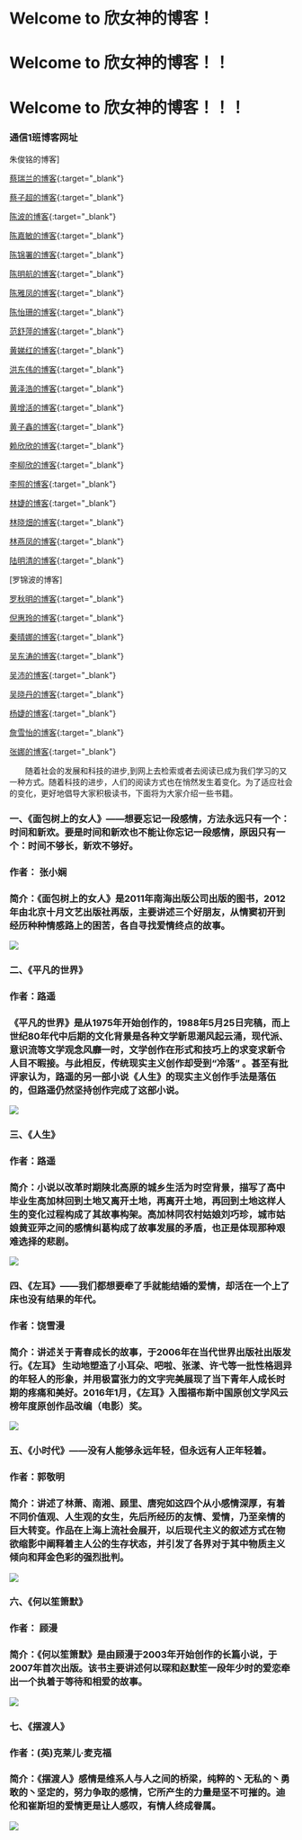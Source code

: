 # Welcome to 欣女神的博客！
# Welcome to 欣女神的博客！！
# Welcome to 欣女神的博客！！！

### 通信1班博客网址
朱俊铭的博客]

[蔡瑞兰的博客]( http://RaeLyn-Cai.github.io){:target="_blank"}

[蔡子超的博客]( https://xing8228.github.io){:target="_blank"}

[陈波的博客]( https://kriszhan.github.io){:target="_blank"}

[陈嘉敏的博客]( https://shujsegubfgf.github.io/){:target="_blank"}

[陈锦署的博客]( https://chenjinshu123.github.io/){:target="_blank"}

[陈明航的博客]( https://crazyylxr.github.io/){:target="_blank"}

[陈雅凤的博客]( http://neineimax.guthub.io){:target="_blank"}

[陈怡珊的博客]( https://chenyishan.guthub.io){:target="_blank"}

[范舒萍的博客]( https://fanshuping.github.io/){:target="_blank"}

[黄娣红的博客]( https://verygoo.github.io){:target="_blank"}

[洪东伟的博客]( https://youarestrict.github.io){:target="_blank"}

[黄泽浩的博客]( https://huang1212.github.io/){:target="_blank"}

[黄增活的博客]( https://kokozh.github.io/){:target="_blank"}

[黄子鑫的博客]( https://hzx0406.github.io/){:target="_blank"}

[赖欣欣的博客]( https://lxxxzf.github.io/2016/10/jekyll_tutorials1/){:target="_blank"}

[李柳欣的博客]( https://luckyabgelgirl.github.io/#blog){:target="_blank"}

[李照的博客]( https://www.lizhao.tech/){:target="_blank"}

[林婕的博客]( https://github.com/L55J/L55J.github.io){:target="_blank"}

[林晓畑的博客]( https://lxtxx.github.io){:target="_blank"}

[林燕凤的博客]( https://github.com/Raynas/Raynas.github.io){:target="_blank"}

[陆明清的博客]( www.babylikeLmg.github.io){:target="_blank"}

[罗锦波的博客] 

[罗秋明的博客]( https://ywhlqm.github.io){:target="_blank"}

[倪惠玲的博客]( https://nihuiling.github.io/){:target="_blank"}

[秦晴娜的博客]( https://github.com/QINQQN/QINQQN.github.io){:target="_blank"}

[吴东涛的博客]( wuyanzu12.github.io){:target="_blank"}

[吴沛的博客]( https://eyerer.github.io){:target="_blank"}

[吴晓丹的博客]( http://toothpaste5576.github.io/){:target="_blank"}

[杨婕的博客]( https://gemkerr.github.io/){:target="_blank"}

[詹雪怡的博客]( https://github.com/ChanYeol61/ChanYeol61.github.io){:target="_blank"}

[张娜的博客]( https://nzzzzzzzz.github.io){:target="_blank"}


　　随着社会的发展和科技的进步,到网上去检索或者去阅读已成为我们学习的又一种方式。随着科技的进步，人们的阅读方式也在悄然发生着变化。为了适应社会的变化，更好地倡导大家积极读书，下面将为大家介绍一些书籍。  
### 一、《面包树上的女人》——想要忘记一段感情，方法永远只有一个：时间和新欢。要是时间和新欢也不能让你忘记一段感情，原因只有一个：时间不够长，新欢不够好。
### 作者： 张小娴 
### 简介：《面包树上的女人》是2011年南海出版公司出版的图书，2012年由北京十月文艺出版社再版，主要讲述三个好朋友，从情窦初开到经历种种情感路上的困苦，各自寻找爱情终点的故事。
![](http://a4.att.hudong.com/35/62/01300543114832142717624364207.jpg)
### 二、《平凡的世界》
### 作者：路遥
### 《平凡的世界》是从1975年开始创作的，1988年5月25日完稿，而上世纪80年代中后期的文化背景是各种文学新思潮风起云涌，现代派、意识流等文学观念风靡一时，文学创作在形式和技巧上的求变求新令人目不暇接。与此相反，传统现实主义创作却受到“冷落” 。甚至有批评家认为，路遥的另一部小说《人生》的现实主义创作手法是落伍的，但路遥仍然坚持创作完成了这部小说。
![](http://img3.jarhu.com/goodimages/201512/311/gi1451533924751.jpg)
### 三、《人生》
### 作者：路遥
### 简介：小说以改革时期陕北高原的城乡生活为时空背景，描写了高中毕业生高加林回到土地又离开土地，再离开土地，再回到土地这样人生的变化过程构成了其故事构架。高加林同农村姑娘刘巧珍，城市姑娘黄亚萍之间的感情纠葛构成了故事发展的矛盾，也正是体现那种艰难选择的悲剧。
![](http://pic.baike.soso.com/ugc/baikepic2/10/cut-20160222120341-1755956043.jpg/0)
### 四、《左耳》——我们都想要牵了手就能结婚的爱情，却活在一个上了床也没有结果的年代。
### 作者：饶雪漫
### 简介：讲述关于青春成长的故事，于2006年在当代世界出版社出版发行。《左耳》 生动地塑造了小耳朵、吧啦、张漾、许弋等一批性格迥异的年轻人的形象，并用极富张力的文字完美展现了当下青年人成长时期的疼痛和美好。2016年1月，《左耳》入围福布斯中国原创文学风云榜年度原创作品改编（电影）奖。
![](https://tse4.mm.bing.net/th?id=OIP.aHqyQc8nTQqgGqUybGTu-wHaEc&pid=Api)
### 五、《小时代》——没有人能够永远年轻，但永远有人正年轻着。
### 作者：郭敬明
### 简介：讲述了林萧、南湘、顾里、唐宛如这四个从小感情深厚，有着不同价值观、人生观的女生，先后所经历的友情、爱情，乃至亲情的巨大转变。作品在上海上流社会展开，以后现代主义的叙述方式在物欲缩影中阐释着主人公的生存状态，并引发了各界对于其中物质主义倾向和拜金色彩的强烈批判。
![](http://pic.58pic.com/58pic/16/55/19/78558PICQTy_1024.jpg)
### 六、《何以笙箫默》
### 作者：	顾漫
### 简介：《何以笙箫默》是由顾漫于2003年开始创作的长篇小说，于2007年首次出版。该书主要讲述何以琛和赵默笙一段年少时的爱恋牵出一个执着于等待和相爱的故事。
![](http://ec4.images-amazon.com/images/I/51v4hkuUBKL._SS500_.jpg)
### 七、《摆渡人》
### 作者：(英)克莱儿·麦克福
### 简介：《摆渡人》感情是维系人与人之间的桥梁，纯粹的丶无私的丶勇敢的丶坚定的，努力争取的感情，它所产生的力量是坚不可摧的。迪伦和崔斯坦的爱情更是让人感叹，有情人终成眷属。
![](http://img3x0.ddimg.cn/82/10/1144937260-1_u_1.jpg)
